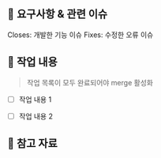 ## 📌 요구사항 & 관련 이슈
Closes: 개발한 기능 이슈
Fixes: 수정한 오류 이슈

## 📌 작업 내용

> 작업 목록이 모두 완료되어야 merge 활성화

- [ ] 작업 내용 1

- [ ] 작업 내용 2

## 📌 참고 자료


